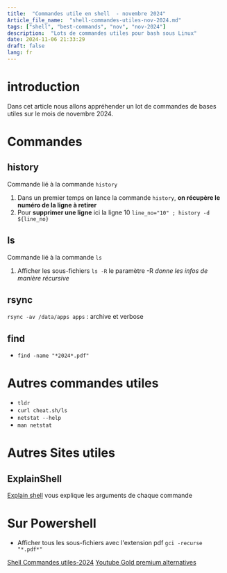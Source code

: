 ```yaml
--- 
title:  "Commandes utile en shell  - novembre 2024"
Article_file_name:  "shell-commandes-utiles-nov-2024.md"
tags: ["shell", "best-commands", "nov", "nov-2024"]
description:  "Lots de commandes utiles pour bash sous Linux"
date: 2024-11-06 21:33:29
draft: false 
lang: fr
---
```

<!-- # Infos 
Article_file_name :  shell-commandes-utiles-nov-2024.md
Article_title:  "Commandes utile en shell  - novembre 2024" -->

# introduction 
Dans cet article nous allons appréhender un lot de commandes de bases utiles sur le mois de novembre 2024. 

# Commandes 
## history 
Commande lié à la commande `history` 
1. Dans un premier temps on lance la commande `history`, **on récupère le numéro de la ligne à retirer** 
2. Pour **supprimer une ligne** ici la ligne 10 `line_no="10" ; history -d ${line_no}`


## ls 
Commande lié à la commande `ls`

1. Afficher les sous-fichiers `ls -R` le paramètre -R *donne les infos de manière récursive* 


## rsync 

`rsync -av /data/apps apps` : archive et verbose

## find
- `find -name "*2024*.pdf"`

# Autres commandes utiles 
- `tldr`
- `curl cheat.sh/ls` 
- `netstat --help`
- `man netstat`

# Autres Sites utiles
## ExplainShell 
[Explain shell](https://explainshell.com/) vous explique les arguments de chaque commande

# Sur Powershell
- Afficher tous les sous-fichiers avec l'extension pdf `gci -recurse "*.pdf*"`


[Shell Commandes utiles-2024](shell-commandes-utiles-nov-2024.md)
[Youtube Gold premium alternatives](yt-gold-ads-premium-alternative-nov-2024.md)